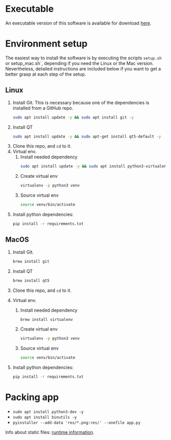 # Executable
An executable version of this software is available for download [here](https://drive.google.com/drive/folders/1YUM2VVjaF4yQYgm3gwEPKKY3SuDYmBK6?usp=sharing).

# Environment setup
The easiest way to install the software is by executing the scripts `setup.sh` or setup_mac.sh`, depending if you need the Linux or the Mac version. Nevertheless, detailed instructions are included below if you want to get a better grasp at each step of the setup.

## Linux

1. Install Git. This is necessary because one of the dependencies is installed from a GitHub repo.
   ```bash
   sudo apt install update -y && sudo apt install git -y
   ```
2. Install QT
   ```bash
   sudo apt install update -y && sudo apt-get install qt5-default -y
   ```
3. Clone this repo, and `cd` to it.
4. Virtual env.
   1. Install needed dependency
      ```bash
      sudo apt install update -y && sudo apt install python3-virtualenv -y
      ```
   2. Create virtual env
      ```bash
      virtualenv -p python3 venv
      ```
   3. Source virtual env
      ```bash
      source venv/bin/activate
      ```
5. Install python dependencies:
   ```bash
   pip install -r requirements.txt
   ```
   
## MacOS

1. Install Git.
   ```bash
   brew install git
   ```
2. Install QT
   ```bash
   brew install qt5
   ```
3. Clone this repo, and `cd` to it.

4. Virtual env.

   1. Install needed dependency
      ```bash
      brew install virtualenv
      ```
      
   2. Create virtual env
      ```bash
      virtualenv -p python3 venv
      ```
      
   3. Source virtual env
      ```bash
      source venv/bin/activate
      ```
      
6. Install python dependencies:
   ```bash
   pip install -r requirements.txt
   ```

# Packing app
- `sudo apt install python3-dev -y`
- `sudo apt install binutils -y`
- `pyinstaller --add-data 'res/*.png:res/' --onefile app.py`

Info about static files: [runtime information](https://pyinstaller.readthedocs.io/en/stable/runtime-information.html).
